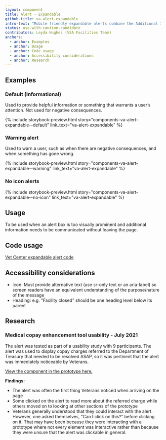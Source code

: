 ```yaml
---
layout: component
title: Alert - Expandable
github-title: va-alert-expandable
intro-text: "Mobile friendly expandable alerts combine the Additional Info component within Background Color Only alert color schemes, and includes an icon."
status: use-with-caution-candidate
contributors: Leyda Hughes (VSA Facilities Team)
anchors:
  - anchor: Examples
  - anchor: Usage
  - anchor: Code usage
  - anchor: Accessibility considerations
  - anchor: Research
---
```


## Examples

### Default (Informational)

Used to provide helpful information or something that warrants a user’s attention. Not used for negative consequences.

{% include storybook-preview.html story="components-va-alert-expandable--default" link_text="va-alert-expandable" %}

### Warning alert

Used to warn a user, such as when there are negative consequences, and when something has gone wrong.

{% include storybook-preview.html story="components-va-alert-expandable--warning" link_text="va-alert-expandable" %}

<!-- ### Success alert

Used to indicate success.

{% include storybook-preview.html story="components-va-alert-expandable--success" link_text="va-alert-expandable" %} -->

<!-- ### Error alert

Used when there is a problem or something destructive is about to occur.

{% include storybook-preview.html story="components-va-alert-expandable--error" link_text="va-alert-expandable" %}

### Continue alert

{% include storybook-preview.html story="components-va-alert-expandable--continue" link_text="va-alert-expandable" %} -->

### No icon alerts

{% include storybook-preview.html story="components-va-alert-expandable--no-icon" link_text="va-alert-expandable" %}

## Usage

To be used when an alert box is too visually prominent and additional information needs to be communicated without leaving the page.

## Code usage

[Vet Center expandable alert code](https://github.com/department-of-veterans-affairs/vets-website/blob/master/src/applications/static-pages/shared/ExpandableOperatingStatus.jsx)

## Accessibility considerations

* Icon: Must provide alternative text (use sr-only text or an aria-label) so screen readers have an equivalent understanding of the purpose/nature of the message
* Heading: e.g. "Facility closed" should be one heading level below its parent

## Research

### Medical copay enhancement tool usability - July 2021

The alert was tested as part of a usability study with 9 participants. The alert was used to display copay charges referred to the Department of Treasury that needed to be resolved ASAP, so it was pertinent that the alert was immediately noticeable by Veterans. 

[View the component in the prototype here.](https://preview.uxpin.com/361636c369f65453b4880d1445911c4d9b869349#/pages/140005948/simulate/no-panels?mode=i)

**Findings:**
- The alert was often the first thing Veterans noticed when arriving on the page
- Some clicked on the alert to read more about the referred charge while others moved on to looking at other sections of the prototype 
- Veterans generally understood that they could interact with the alert. However, one asked themselves, "Can I click on this?" before clicking on it. That may have been because they were interacting with a prototype where not every element was interactive rather than because they were unsure that the alert was clickable in general. 
